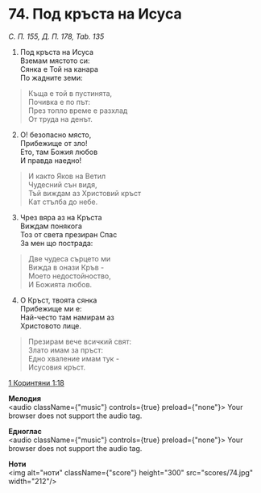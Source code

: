 # 74. Под кръста на Исуса

_С. П. 155, Д. П. 178, Tab. 135_

1. Под кръста на Исуса  
Вземам мястото си:  
Сянка е Той на канара  
По жадните земи:  

> Къща е той в пустинята,  
> Почивка е по път:  
> През топло време е разхлад  
> От труда на денът.  

2. О! безопасно място,  
Прибежище от зло!  
Ето, там Божия любов  
И правда наедно!  

> И както Яков на Ветил  
> Чудесний сън видя,  
> Тъй виждам аз Христовий кръст  
> Кат стълба до небе.  

3. Чрез вяра аз на Кръста  
Виждам понякога  
Тоз от света презиран Спас  
За мен що пострада:  

> Две чудеса сърцето ми  
> Вижда в онази Кръв -  
> Моето недостойноство,  
> И Божията любов.  

4. О Кръст, твоята сянка  
Прибежище ми е:  
Най-често там намирам аз  
Христовото лице.  

> Презирам вече всичкий свят:  
> Злато имам за пръст:  
> Едно хваление имам тук -  
> Исусовия кръст.

[1 Коринтяни 1:18](http://biblia.bg/index.php?k=53&g=1&s=18)

**Мелодия**  
<audio className={"music"} controls={true} preload={"none"}>
    <source src="mp3/74.mp3" type="audio/mpeg"/>
    Your browser does not support the audio tag.
</audio>

**Едноглас**  
<audio className={"music"} controls={true} preload={"none"}>
    <source src="transp/74.mp3" type="audio/mpeg"/>
    Your browser does not support the audio tag.
</audio>

**Ноти**  
<img alt="ноти" className={"score"} height="300" src="scores/74.jpg" width="212"/>
